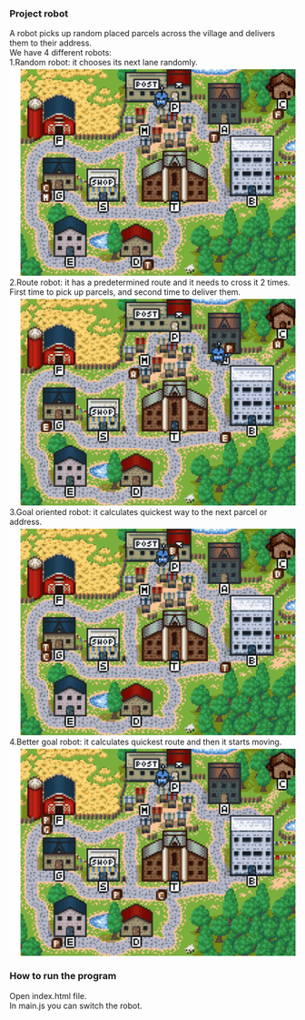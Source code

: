 ### Project robot
A robot picks up random placed parcels across the village and delivers them to their address.  
We have 4 different robots:  
    1.Random robot: it chooses its next lane randomly.  
    ![random robot](https://github.com/aleksanikic/robot/blob/master/gif-robot/randomrobot.gif)  
    2.Route robot: it has a predetermined route and it needs to cross it 2 times. First time to pick up parcels, and second time to deliver them.  
    ![route robot](https://github.com/aleksanikic/robot/blob/master/gif-robot/routerobot.gif)  
    3.Goal oriented robot: it calculates quickest way to the next parcel or address.  
    ![goal oriented robot](https://github.com/aleksanikic/robot/blob/master/gif-robot/goalorientedrobot.gif)  
    4.Better goal robot: it calculates quickest route and then it starts moving.  
    ![better goal robot](https://github.com/aleksanikic/robot/blob/master/gif-robot/bettergoalrobot.gif)  

### How to run the program
Open index.html file.  
In main.js you can switch the robot.  
